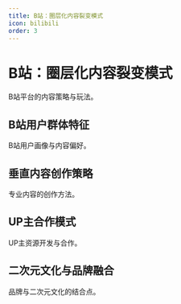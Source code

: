 ```yaml
---
title: B站：圈层化内容裂变模式
icon: bilibili
order: 3
---
```


# B站：圈层化内容裂变模式

B站平台的内容策略与玩法。

## B站用户群体特征

B站用户画像与内容偏好。

## 垂直内容创作策略

专业内容的创作方法。

## UP主合作模式

UP主资源开发与合作。

## 二次元文化与品牌融合

品牌与二次元文化的结合点。

